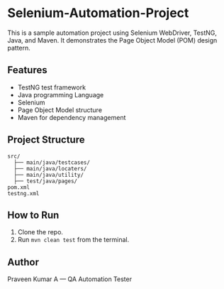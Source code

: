 # Selenium-Automation-Project
This is a sample automation project using Selenium WebDriver, TestNG, Java, and Maven. It demonstrates the Page Object Model (POM) design pattern.

## Features
- TestNG test framework
- Java programming Language
- Selenium 
- Page Object Model structure
- Maven for dependency management

## Project Structure
```
src/
  ├── main/java/testcases/
  ├── main/java/locaters/
  ├── main/java/utility/
  ├── test/java/pages/
pom.xml  
testng.xml
```

## How to Run
1. Clone the repo.
2. Run `mvn clean test` from the terminal.

## Author
Praveen Kumar A — QA Automation Tester
